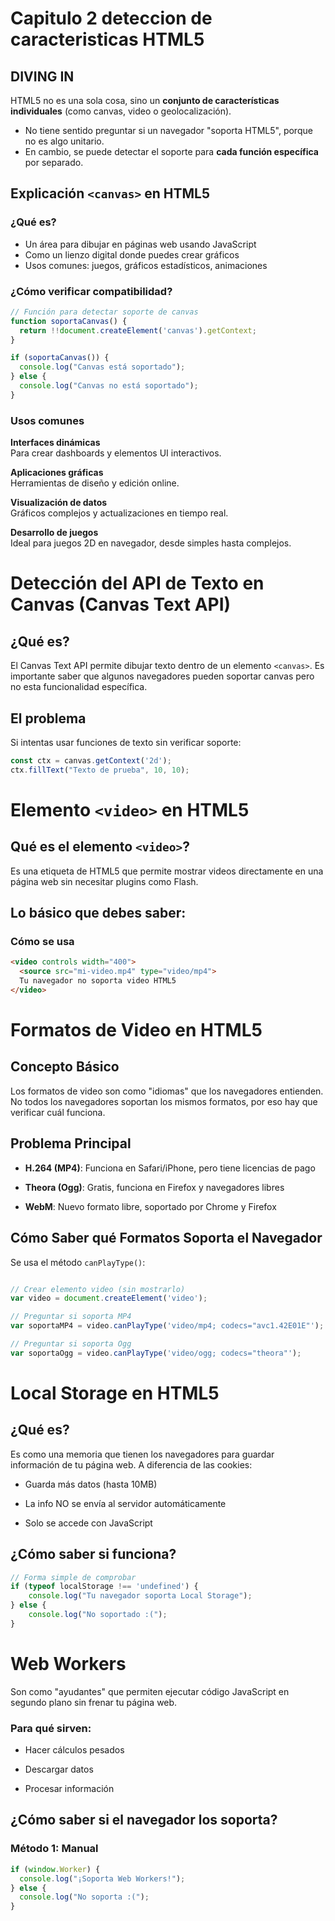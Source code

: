 #  Capitulo 2 deteccion de caracteristicas HTML5

## DIVING IN

HTML5 no es una sola cosa, sino un **conjunto de características individuales** (como canvas, video o geolocalización).  

* No tiene sentido preguntar si un navegador "soporta HTML5", porque no es algo unitario.  
* En cambio, se puede detectar el soporte para **cada función específica** por separado.  

## Explicación `<canvas>` en HTML5

### ¿Qué es?

- Un área para dibujar en páginas web usando JavaScript
- Como un lienzo digital donde puedes crear gráficos
- Usos comunes: juegos, gráficos estadísticos, animaciones

### ¿Cómo verificar compatibilidad?

```js
// Función para detectar soporte de canvas
function soportaCanvas() {
  return !!document.createElement('canvas').getContext;
}

if (soportaCanvas()) {
  console.log("Canvas está soportado");
} else {
  console.log("Canvas no está soportado");
}
```

###  Usos comunes

**Interfaces dinámicas**  
Para crear dashboards y elementos UI interactivos.

**Aplicaciones gráficas**  
Herramientas de diseño y edición online.

**Visualización de datos**  
Gráficos complejos y actualizaciones en tiempo real.

**Desarrollo de juegos**  
Ideal para juegos 2D en navegador, desde simples hasta complejos.

# Detección del API de Texto en Canvas (Canvas Text API)

## ¿Qué es?
El Canvas Text API permite dibujar texto dentro de un elemento `<canvas>`. Es importante saber que algunos navegadores pueden soportar canvas pero no esta funcionalidad específica.

## El problema
Si intentas usar funciones de texto sin verificar soporte:

```js
const ctx = canvas.getContext('2d');
ctx.fillText("Texto de prueba", 10, 10); 
```
# Elemento `<video>` en HTML5

## Qué es el elemento `<video>`?
Es una etiqueta de HTML5 que permite mostrar videos directamente en una página web sin necesitar plugins como Flash.

## Lo básico que debes saber:

### Cómo se usa

```html
<video controls width="400">
  <source src="mi-video.mp4" type="video/mp4">
  Tu navegador no soporta video HTML5
</video>
```
# Formatos de Video en HTML5 

## Concepto Básico

Los formatos de video son como "idiomas" que los navegadores entienden. No todos los navegadores soportan los mismos formatos, por eso hay que verificar cuál funciona.

## Problema Principal

- **H.264 (MP4)**: Funciona en Safari/iPhone, pero tiene licencias de pago

- **Theora (Ogg)**: Gratis, funciona en Firefox y navegadores libres

- **WebM**: Nuevo formato libre, soportado por Chrome y Firefox

## Cómo Saber qué Formatos Soporta el Navegador

Se usa el método `canPlayType()`:

```js

// Crear elemento video (sin mostrarlo)
var video = document.createElement('video');

// Preguntar si soporta MP4
var soportaMP4 = video.canPlayType('video/mp4; codecs="avc1.42E01E"');

// Preguntar si soporta Ogg
var soportaOgg = video.canPlayType('video/ogg; codecs="theora"');

```

# Local Storage en HTML5 

## ¿Qué es?

Es como una memoria que tienen los navegadores para guardar información de tu página web. A diferencia de las cookies:

- Guarda más datos (hasta 10MB)

- La info NO se envía al servidor automáticamente

- Solo se accede con JavaScript

## ¿Cómo saber si funciona?

```js
// Forma simple de comprobar
if (typeof localStorage !== 'undefined') {
    console.log("Tu navegador soporta Local Storage");
} else {
    console.log("No soportado :(");
}
```
# Web Workers 

Son como "ayudantes" que permiten ejecutar código JavaScript en segundo plano sin frenar tu página web.

### Para qué sirven:

- Hacer cálculos pesados

- Descargar datos

- Procesar información  


## ¿Cómo saber si el navegador los soporta?

### Método 1: Manual

```js
if (window.Worker) {
  console.log("¡Soporta Web Workers!");
} else {
  console.log("No soporta :(");
}
```

